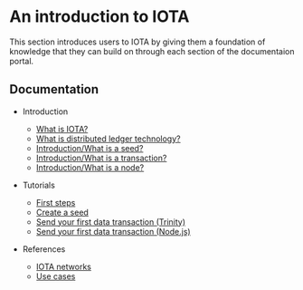 # An introduction to IOTA

This section introduces users to IOTA by giving them a foundation of knowledge that they can build on through each section of the documentaion portal. 

## Documentation

- Introduction
    - [What is IOTA?](introduction/what-is-iota.md)
    - [What is distributed ledger technology?](introduction/what-is-dlt.md)
    - [Introduction/What is a seed?](/introduction/what-is-a-seed.md)
    - [Introduction/What is a transaction?](/introduction/what-is-a-transaction.md)
    - [Introduction/What is a node?](/introduction/what-is-a-node.md)
  
- Tutorials
    - [First steps](/tutorials/first-steps.md)
    - [Create a seed](/tutorials/create-a-seed.md)
    - [Send your first data transaction (Trinity)](/tutorials/send-your-first-data-transaction-with-the-trinity-wallet.md)
    - [Send your first data transaction (Node.js)](/tutorials/send-your-first-data-transaction-with-nodejs.md)

- References
    - [IOTA networks](references/iota-networks.md)
    - [Use cases](references/use-cases.md)

